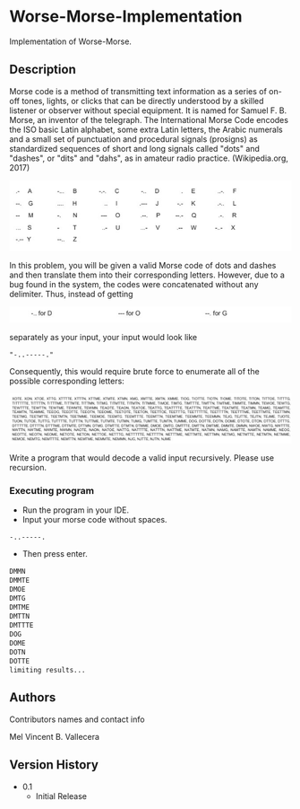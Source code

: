 # Worse-Morse-Implementation

Implementation of Worse-Morse.

## Description

Morse code is a method of transmitting text information as a series of on-off tones, lights, or clicks
that can be directly understood by a skilled listener or observer without special equipment. It is named
for Samuel F. B. Morse, an inventor of the telegraph. The International Morse Code encodes the ISO
basic Latin alphabet, some extra Latin letters, the Arabic numerals and a small set of punctuation and
procedural signals (prosigns) as standardized sequences of short and long signals called "dots" and
"dashes", or "dits" and "dahs", as in amateur radio practice. (Wikipedia.org, 2017)

![MorseCode](https://github.com/MelVincentVallecera/Worse-Morse-Implementation/blob/main/readme-images/img_001.jpg)

In this problem, you will be given a valid Morse code of dots and dashes and then translate them into
their corresponding letters. However, due to a bug found in the system, the codes were concatenated
without any delimiter. Thus, instead of getting

![SampleCase](https://github.com/MelVincentVallecera/Worse-Morse-Implementation/blob/main/readme-images/img_002.jpg)

separately as your input, your input would look like
```
"-..-----."
```
Consequently, this would require brute force to enumerate all of the possible corresponding letters:

![Output](https://github.com/MelVincentVallecera/Worse-Morse-Implementation/blob/main/readme-images/img_003.jpg)

Write a program that would decode a valid input recursively. Please use recursion.
### Executing program

* Run the program in your IDE.
* Input your morse code without spaces.
```
-..-----.
```
* Then press enter.
```
DMMN
DMMTE
DMOE
DMTG
DMTME
DMTTN
DMTTTE
DOG
DOME
DOTN
DOTTE
limiting results...
```
## Authors

Contributors names and contact info

Mel Vincent B. Vallecera

## Version History

* 0.1
    * Initial Release

